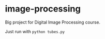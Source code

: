 # image-processing
Big project for Digital Image Processing course.

Just run with ```python tubes.py```
